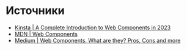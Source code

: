 # Источники

- [Kinsta | A Complete Introduction to Web Components in 2023](https://kinsta.com/blog/web-components/)
- [MDN | Web Components](https://developer.mozilla.org/en-US/docs/Web/API/Web_Components)
- [Medium | Web Components. What are they? Pros, Cons and more](https://medium.com/geekculture/web-components-what-are-they-pros-cons-and-more-77ad56711e49)
